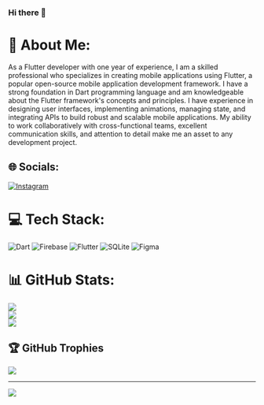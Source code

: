 ### Hi there 👋

# 💫 About Me:
As a Flutter developer with one year of experience, I am a skilled professional who specializes in creating mobile applications using Flutter, a popular open-source mobile application development framework. I have a strong foundation in Dart programming language and am knowledgeable about the Flutter framework's concepts and principles. I have experience in designing user interfaces, implementing animations, managing state, and integrating APIs to build robust and scalable mobile applications. My ability to work collaboratively with cross-functional teams, excellent communication skills, and attention to detail make me an asset to any development project.


## 🌐 Socials:
[![Instagram](https://img.shields.io/badge/Instagram-%23E4405F.svg?logo=Instagram&logoColor=white)](https://instagram.com/m26_tash) 

# 💻 Tech Stack:
![Dart](https://img.shields.io/badge/dart-%230175C2.svg?style=for-the-badge&logo=dart&logoColor=white) ![Firebase](https://img.shields.io/badge/firebase-%23039BE5.svg?style=for-the-badge&logo=firebase) ![Flutter](https://img.shields.io/badge/Flutter-%2302569B.svg?style=for-the-badge&logo=Flutter&logoColor=white) ![SQLite](https://img.shields.io/badge/sqlite-%2307405e.svg?style=for-the-badge&logo=sqlite&logoColor=white) 	![Figma](https://img.shields.io/badge/figma-%23F24E1E.svg?style=for-the-badge&logo=figma&logoColor=white)
# 📊 GitHub Stats:
![](https://github-readme-stats.vercel.app/api?username=M26Tash&theme=dark&hide_border=false&include_all_commits=false&count_private=false)<br/>
![](https://github-readme-streak-stats.herokuapp.com/?user=M26Tash&theme=dark&hide_border=false)<br/>
![](https://github-readme-stats.vercel.app/api/top-langs/?username=M26Tash&theme=dark&hide_border=false&include_all_commits=false&count_private=false&layout=compact)

## 🏆 GitHub Trophies
![](https://github-profile-trophy.vercel.app/?username=M26Tash&theme=radical&no-frame=true&no-bg=false&margin-w=4)

---
[![](https://visitcount.itsvg.in/api?id=M26Tash&icon=2&color=7)](https://visitcount.itsvg.in)

<!-- Proudly created with GPRM ( https://gprm.itsvg.in ) -->
<!--
**M26Tash/M26Tash** is a ✨ _special_ ✨ repository because its `README.md` (this file) appears on your GitHub profile.

Here are some ideas to get you started:

- 🔭 I’m currently working on ...
- 🌱 I’m currently learning ...
- 👯 I’m looking to collaborate on ...
- 🤔 I’m looking for help with ...
- 💬 Ask me about ...
- 📫 How to reach me: ...
- 😄 Pronouns: ...
- ⚡ Fun fact: ...
-->

